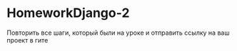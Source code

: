 # HomeworkDjango-2
Повторить все шаги, который были на уроке и отправить ссылку на ваш проект в гите
